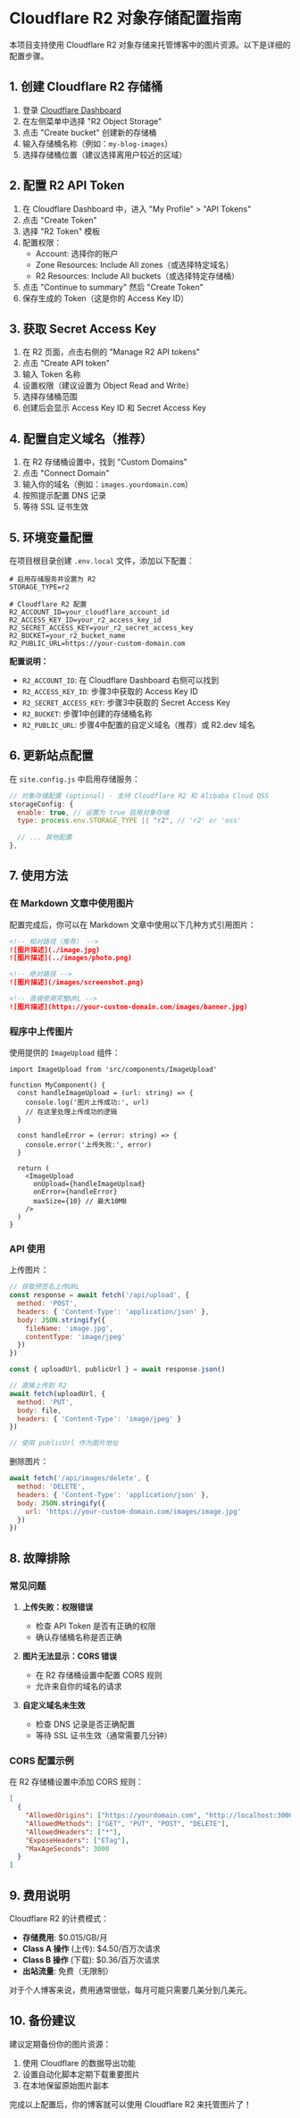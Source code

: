 # Cloudflare R2 对象存储配置指南

本项目支持使用 Cloudflare R2 对象存储来托管博客中的图片资源。以下是详细的配置步骤。

## 1. 创建 Cloudflare R2 存储桶

1. 登录 [Cloudflare Dashboard](https://dash.cloudflare.com)
2. 在左侧菜单中选择 "R2 Object Storage"
3. 点击 "Create bucket" 创建新的存储桶
4. 输入存储桶名称（例如：`my-blog-images`）
5. 选择存储桶位置（建议选择离用户较近的区域）

## 2. 配置 R2 API Token

1. 在 Cloudflare Dashboard 中，进入 "My Profile" > "API Tokens"
2. 点击 "Create Token"
3. 选择 "R2 Token" 模板
4. 配置权限：
   - Account: 选择你的账户
   - Zone Resources: Include All zones（或选择特定域名）
   - R2 Resources: Include All buckets（或选择特定存储桶）
5. 点击 "Continue to summary" 然后 "Create Token"
6. 保存生成的 Token（这是你的 Access Key ID）

## 3. 获取 Secret Access Key

1. 在 R2 页面，点击右侧的 "Manage R2 API tokens"
2. 点击 "Create API token"
3. 输入 Token 名称
4. 设置权限（建议设置为 Object Read and Write）
5. 选择存储桶范围
6. 创建后会显示 Access Key ID 和 Secret Access Key

## 4. 配置自定义域名（推荐）

1. 在 R2 存储桶设置中，找到 "Custom Domains"
2. 点击 "Connect Domain"
3. 输入你的域名（例如：`images.yourdomain.com`）
4. 按照提示配置 DNS 记录
5. 等待 SSL 证书生效

## 5. 环境变量配置

在项目根目录创建 `.env.local` 文件，添加以下配置：

```env
# 启用存储服务并设置为 R2
STORAGE_TYPE=r2

# Cloudflare R2 配置
R2_ACCOUNT_ID=your_cloudflare_account_id
R2_ACCESS_KEY_ID=your_r2_access_key_id
R2_SECRET_ACCESS_KEY=your_r2_secret_access_key
R2_BUCKET=your_r2_bucket_name
R2_PUBLIC_URL=https://your-custom-domain.com
```

**配置说明：**

- `R2_ACCOUNT_ID`: 在 Cloudflare Dashboard 右侧可以找到
- `R2_ACCESS_KEY_ID`: 步骤3中获取的 Access Key ID
- `R2_SECRET_ACCESS_KEY`: 步骤3中获取的 Secret Access Key
- `R2_BUCKET`: 步骤1中创建的存储桶名称
- `R2_PUBLIC_URL`: 步骤4中配置的自定义域名（推荐）或 R2.dev 域名

## 6. 更新站点配置

在 `site.config.js` 中启用存储服务：

```javascript
// 对象存储配置 (optional) - 支持 Cloudflare R2 和 Alibaba Cloud OSS
storageConfig: {
  enable: true, // 设置为 true 启用对象存储
  type: process.env.STORAGE_TYPE || "r2", // 'r2' or 'oss'
  
  // ... 其他配置
},
```

## 7. 使用方法

### 在 Markdown 文章中使用图片

配置完成后，你可以在 Markdown 文章中使用以下几种方式引用图片：

```markdown
<!-- 相对路径（推荐） -->
![图片描述](./image.jpg)
![图片描述](../images/photo.png)

<!-- 绝对路径 -->
![图片描述](/images/screenshot.png)

<!-- 直接使用完整URL -->
![图片描述](https://your-custom-domain.com/images/banner.jpg)
```

### 程序中上传图片

使用提供的 `ImageUpload` 组件：

```tsx
import ImageUpload from 'src/components/ImageUpload'

function MyComponent() {
  const handleImageUpload = (url: string) => {
    console.log('图片上传成功:', url)
    // 在这里处理上传成功的逻辑
  }

  const handleError = (error: string) => {
    console.error('上传失败:', error)
  }

  return (
    <ImageUpload
      onUpload={handleImageUpload}
      onError={handleError}
      maxSize={10} // 最大10MB
    />
  )
}
```

### API 使用

上传图片：
```javascript
// 获取预签名上传URL
const response = await fetch('/api/upload', {
  method: 'POST',
  headers: { 'Content-Type': 'application/json' },
  body: JSON.stringify({
    fileName: 'image.jpg',
    contentType: 'image/jpeg'
  })
})

const { uploadUrl, publicUrl } = await response.json()

// 直接上传到 R2
await fetch(uploadUrl, {
  method: 'PUT',
  body: file,
  headers: { 'Content-Type': 'image/jpeg' }
})

// 使用 publicUrl 作为图片地址
```

删除图片：
```javascript
await fetch('/api/images/delete', {
  method: 'DELETE',
  headers: { 'Content-Type': 'application/json' },
  body: JSON.stringify({
    url: 'https://your-custom-domain.com/images/image.jpg'
  })
})
```

## 8. 故障排除

### 常见问题

1. **上传失败：权限错误**
   - 检查 API Token 是否有正确的权限
   - 确认存储桶名称是否正确

2. **图片无法显示：CORS 错误**
   - 在 R2 存储桶设置中配置 CORS 规则
   - 允许来自你的域名的请求

3. **自定义域名未生效**
   - 检查 DNS 记录是否正确配置
   - 等待 SSL 证书生效（通常需要几分钟）

### CORS 配置示例

在 R2 存储桶设置中添加 CORS 规则：

```json
[
  {
    "AllowedOrigins": ["https://yourdomain.com", "http://localhost:3000"],
    "AllowedMethods": ["GET", "PUT", "POST", "DELETE"],
    "AllowedHeaders": ["*"],
    "ExposeHeaders": ["ETag"],
    "MaxAgeSeconds": 3000
  }
]
```

## 9. 费用说明

Cloudflare R2 的计费模式：

- **存储费用**: $0.015/GB/月
- **Class A 操作** (上传): $4.50/百万次请求
- **Class B 操作** (下载): $0.36/百万次请求
- **出站流量**: 免费（无限制）

对于个人博客来说，费用通常很低，每月可能只需要几美分到几美元。

## 10. 备份建议

建议定期备份你的图片资源：

1. 使用 Cloudflare 的数据导出功能
2. 设置自动化脚本定期下载重要图片
3. 在本地保留原始图片副本

完成以上配置后，你的博客就可以使用 Cloudflare R2 来托管图片了！